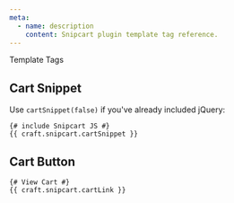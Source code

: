 ```yaml
---
meta:
  - name: description
    content: Snipcart plugin template tag reference.
---
```


 Template Tags

## Cart Snippet

Use `cartSnippet(false)` if you've already included jQuery:

```twig
{# include Snipcart JS #}
{{ craft.snipcart.cartSnippet }}
```

## Cart Button

```twig
{# View Cart #}
{{ craft.snipcart.cartLink }}
```
